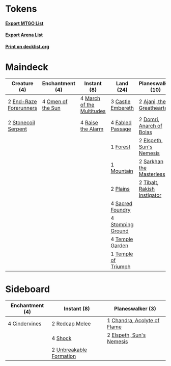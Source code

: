 # Tokens

#### [Export MTGO List](../collection/Tokens/Tokens.txt)
#### [Export Arena List](../collection/Tokens/Tokens_arena.txt)
#### [Print on decklist.org](http://decklist.org/?deckmain=2%09Ajani,%20the%20Greathearted%0A3%09Castle%20Embereth%0A2%09Domri,%20Anarch%20of%20Bolas%0A2%09Elspeth,%20Sun's%20Nemesis%0A2%09End-Raze%20Forerunners%0A4%09Fabled%20Passage%0A2%09Flower%20/%20Flourish%0A4%09Forbidden%20Friendship%0A1%09Forest%0A4%09Lukka,%20Coppercoat%20Outcast%0A4%09March%20of%20the%20Multitudes%0A1%09Mountain%0A4%09Omen%20of%20the%20Sun%0A2%09Plains%0A4%09Raise%20the%20Alarm%0A4%09Sacred%20Foundry%0A2%09Sarkhan%20the%20Masterless%0A4%09Stomping%20Ground%0A2%09Stonecoil%20Serpent%0A4%09Temple%20Garden%0A1%09Temple%20of%20Triumph%0A2%09Tibalt,%20Rakish%20Instigator&deckside=1%09Chandra,%20Acolyte%20of%20Flame%0A4%09Cindervines%0A2%09Elspeth,%20Sun's%20Nemesis%0A2%09Redcap%20Melee%0A4%09Shock%0A2%09Unbreakable%20Formation)
# Maindeck

|                                          Creature (4)                                           |                                      Enchantment (4)                                       |                                            Instant (8)                                             |                                          Land (24)                                           |                                          Planeswalker (10)                                           |       Unknown (10)        |
|-------------------------------------------------------------------------------------------------|--------------------------------------------------------------------------------------------|----------------------------------------------------------------------------------------------------|----------------------------------------------------------------------------------------------|------------------------------------------------------------------------------------------------------|---------------------------|
|2 [End-Raze Forerunners](http://gatherer.wizards.com/Pages/Card/Details.aspx?multiverseid=457268)|4 [Omen of the Sun](http://gatherer.wizards.com/Pages/Card/Details.aspx?multiverseid=476281)|4 [March of the Multitudes](http://gatherer.wizards.com/Pages/Card/Details.aspx?multiverseid=452938)|3 [Castle Embereth](http://gatherer.wizards.com/Pages/Card/Details.aspx?multiverseid=473201)  |2 [Ajani, the Greathearted](http://gatherer.wizards.com/Pages/Card/Details.aspx?multiverseid=461111)  |2 Flower / Flourish        |
|2 [Stonecoil Serpent](http://gatherer.wizards.com/Pages/Card/Details.aspx?multiverseid=473197)   |                                                                                            |4 [Raise the Alarm](http://gatherer.wizards.com/Pages/Card/Details.aspx?multiverseid=416853)        |4 [Fabled Passage](http://gatherer.wizards.com/Pages/Card/Details.aspx?multiverseid=473206)   |2 [Domri, Anarch of Bolas](http://gatherer.wizards.com/Pages/Card/Details.aspx?multiverseid=461118)   |4 Forbidden Friendship     |
|                                                                                                 |                                                                                            |                                                                                                    |1 [Forest](http://gatherer.wizards.com/Pages/Card/Details.aspx?multiverseid=439860)           |2 [Elspeth, Sun's Nemesis](http://gatherer.wizards.com/Pages/Card/Details.aspx?multiverseid=476265)   |4 Lukka, Coppercoat Outcast|
|                                                                                                 |                                                                                            |                                                                                                    |1 [Mountain](http://gatherer.wizards.com/Pages/Card/Details.aspx?multiverseid=439859)         |2 [Sarkhan the Masterless](http://gatherer.wizards.com/Pages/Card/Details.aspx?multiverseid=461070)   |                           |
|                                                                                                 |                                                                                            |                                                                                                    |2 [Plains](http://gatherer.wizards.com/Pages/Card/Details.aspx?multiverseid=439856)           |2 [Tibalt, Rakish Instigator](http://gatherer.wizards.com/Pages/Card/Details.aspx?multiverseid=461073)|                           |
|                                                                                                 |                                                                                            |                                                                                                    |4 [Sacred Foundry](http://gatherer.wizards.com/Pages/Card/Details.aspx?multiverseid=405106)   |                                                                                                      |                           |
|                                                                                                 |                                                                                            |                                                                                                    |4 [Stomping Ground](http://gatherer.wizards.com/Pages/Card/Details.aspx?multiverseid=405110)  |                                                                                                      |                           |
|                                                                                                 |                                                                                            |                                                                                                    |4 [Temple Garden](http://gatherer.wizards.com/Pages/Card/Details.aspx?multiverseid=405112)    |                                                                                                      |                           |
|                                                                                                 |                                                                                            |                                                                                                    |1 [Temple of Triumph](http://gatherer.wizards.com/Pages/Card/Details.aspx?multiverseid=373560)|                                                                                                      |                           |


# Sideboard

|                                    Enchantment (4)                                     |                                           Instant (8)                                            |                                           Planeswalker (3)                                           |
|----------------------------------------------------------------------------------------|--------------------------------------------------------------------------------------------------|------------------------------------------------------------------------------------------------------|
|4 [Cindervines](http://gatherer.wizards.com/Pages/Card/Details.aspx?multiverseid=457305)|2 [Redcap Melee](http://gatherer.wizards.com/Pages/Card/Details.aspx?multiverseid=473097)         |1 [Chandra, Acolyte of Flame](http://gatherer.wizards.com/Pages/Card/Details.aspx?multiverseid=466880)|
|                                                                                        |4 [Shock](http://gatherer.wizards.com/Pages/Card/Details.aspx?multiverseid=129732)                |2 [Elspeth, Sun's Nemesis](http://gatherer.wizards.com/Pages/Card/Details.aspx?multiverseid=476265)   |
|                                                                                        |2 [Unbreakable Formation](http://gatherer.wizards.com/Pages/Card/Details.aspx?multiverseid=457173)|                                                                                                      |

